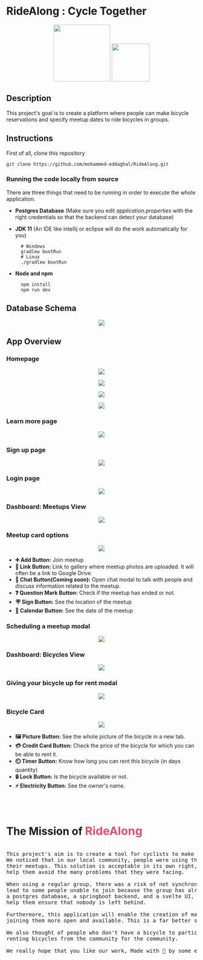 # RideAlong : Cycle Together

<p align="center">
<img src="res/logo.png" width="auto" height="150" />
<img src="res/ridealong.png" width="auto" height="100" />
</p>

## Description

This project's goal is to create a platform where people can make bicycle reservations and specify meetup dates to ride bicycles in groups.

## Instructions

First of all, clone this repository

    git clone https://github.com/mohammed-eddaghal/RideAlong.git

### Running the code locally from source

There are three things that need to be running in order to execute the whole application.

- **Postgres Database** (Make sure you edit *application.properties* with the right credentials so that the backend can detect your database)
- **JDK 11** (An IDE like intellij or eclipse will do the work automatically for you)
   
        # Windows
        gradlew bootRun
        # Linux
        ./gradlew bootRun
- **Node and npm**

        npm install
        npm run dev

## Database Schema

<p align="center">
<img src="res/schema.png" />
</p>

## App Overview
### Homepage
<p align="center">
<img src="res/Screenshots/1.png" />
</p>
<p align="center">
<img src="res/Screenshots/2.png" />
</p>
<p align="center">
<img src="res/Screenshots/3.png" />
</p>
<p align="center">
<img src="res/Screenshots/4.png" />
</p>

### Learn more page

<p align="center">
<img src="res/Screenshots/5.png" />
</p>

### Sign up page

<p align="center">
<img src="res/Screenshots/6.png" />
</p>

### Login page

<p align="center">
<img src="res/Screenshots/7.png" />
</p>

### Dashboard: Meetups View

<p align="center">
<img src="res/Screenshots/8.png" />
</p>

### Meetup card options

<p align="center">
<img src="res/Screenshots/12.png" />
</p>

- **➕ Add Button:** Join meetup
- **🔗 Link Button:** Link to gallery where meetup photos are uploaded. It will often be a link to Google Drive.
- **💭 Chat Button(Coming soon):** Open chat modal to talk with people and discuss information related to the meetup.
- **❓ Question Mark Button:** Check if the meetup has ended or not.
- **🪧 Sign Button:** See the location of the meetup
- **📅 Calendar Button:** See the date of the meetup


### Scheduling a meetup modal

<p align="center">
<img src="res/Screenshots/9.png" />
</p>

### Dashboard: Bicycles View

<p align="center">
<img src="res/Screenshots/10.png" />
</p>

### Giving your bicycle up for rent modal

<p align="center">
<img src="res/Screenshots/11.png" />
</p>

### Bicycle Card

<p align="center">
<img src="res/Screenshots/13.**png**" />
</p>

- **🖼️ Picture Button:** See the whole picture of the bicycle in a new tab.
- **💳 Credit Card Button:** Check the price of the bicycle for which you can be able to rent it.
- **⏲️ Timer Button:** Know how long you can rent this bicycle (in days quantity)
- **🔒 Lock Button:** Is the bicycle available or not.
- **⚡ Electricity Button:** See the owner's name.

<br>
<br>

## <h1>The Mission of <span style="color: rgb(221, 80, 108); font-size: 1.9rem;">RideAlong</span></h1>

<pre>

This project's aim is to create a tool for cyclists to make their hobbies easier and more engaging. 
We noticed that in our local community, people were using the mobile application WhatsApp to schedule
their meetups. This solution is acceptable in its own right, but we envisioned a better solution to
help them avoid the many problems that they were facing.

When using a regular group, there was a risk of not synchronizing in the time of meetings. This would
lead to some people unable to join because the group has already departured. With our application, by using
a postgres database, a springboot backend, and a svelte UI, we can organize the way people meet up and
help them ensure that nobody is left behind.

Furthermore, this application will enable the creation of many communities at once and make the process of
joining them more open and available. This is a far better solution than creating dozens of WhatsApp groups.

We also thought of people who don't have a bicycle to participate. Our application offers the possibility of
renting bicycles from the community for the community.

We really hope that you like our work, Made with 💖 by some ensias students.
</pre>